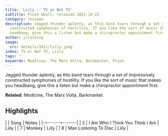 ```yaml
---
title: 'Liily :: TV or Not TV'
subtitle: Flush &bull; released 2021-10-22
category: reviews
description: Jagged thunder aplenty, as this band tears through a set of impressively
  constructed symphonies of hostility. If you like the sort of music that makes you
  headbang, give this a listen but make a chiropractor appointment first.
author: jclacking
image:
  src: details/2021/liily.jpeg
index: TV or Not TV, Liily
tags: ''
keywords: Medicine, The Mars Volta, Barkmarket, Flush
---
```

Jagged thunder aplenty, as this band tears through a set of impressively constructed symphonies of hostility. If you like the sort of music that makes you headbang, give this a listen but make a chiropractor appointment first.<!--more-->

**Related**: Medicine, The Mars Volta, Barkmarket

## Highlights

| | Song | Notes |
|-+------+-------|
| 2 | I Am Who I Think You Think I Am | Liily |
| 7 | Monkey | Liily |
| 8 | Man Listening To Disc | Liily |

